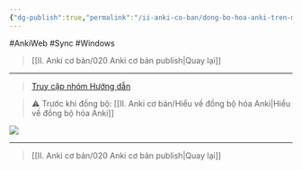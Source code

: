 ```yaml
---
{"dg-publish":true,"permalink":"/ii-anki-co-ban/dong-bo-hoa-anki-tren-may-tinh/","dgPassFrontmatter":true,"noteIcon":""}
---
```


#AnkiWeb #Sync #Windows 

> [[II. Anki cơ bản/020 Anki cơ bản publish\|Quay lại]]

___
> [Truy cập nhóm Hướng dẫn](https://www.facebook.com/100006970567626/videos/1312090109715612/)

> ⚠️ Trước khi đồng bộ: [[II. Anki cơ bản/Hiểu về đồng bộ hóa Anki\|Hiểu về đồng bộ hóa Anki]]

![](https://www.youtube.com/embed/xLIu2s0stXI)

___

> [[II. Anki cơ bản/020 Anki cơ bản publish\|Quay lại]]


